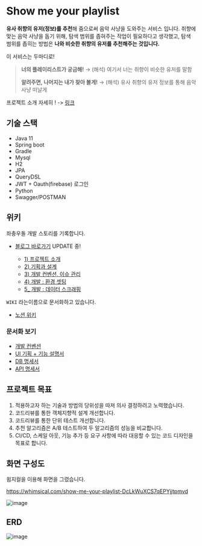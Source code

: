 # Show me your playlist

**유사 취향의 유저(정보)를 추천**해 줌으로써 음악 사냥을 도와주는 서비스 입니다.
취향에 맞는 음악 사냥을 돕기 위해, 탐색 범위를 좁혀주는 작업이 필요하다고 생각했고,
 탐색 범위를 좁히는 방법은 **나와 비슷한 취향의 유저를 추천해주는 것입니다.**

이 서비스는 두마디로!

> **너의 플레이리스트가 궁금해!**
> → (해석) 여기서 너는 취향이 비슷한 유저를 말함
>
> **알려주면, 나머지는 내가 찾아 볼게!**
> → (해석) 유사 취향의 유저 정보를 통해 음악 사냥 떠날게

프로젝트 소개 자세히 ! -> [링크](https://sebiblog.tistory.com/37?category=555906)

## 기술 스택

- Java 11
- Spring boot
- Gradle
- Mysql
- H2
- JPA
- QueryDSL
- JWT + Oauth(firebase) 로그인 
- Python
- Swagger/POSTMAN



## 위키

좌충우돌 개발 스토리를 기록합니다.

- [블로그 바로가기](https://sebiblog.tistory.com/category/Project/show%20me%20your%20playlist) UPDATE 중!

  - [1)  프로젝트 소개](https://sebiblog.tistory.com/37?category=555906)
  - [2) 기획과 설계](https://sebiblog.tistory.com/38?category=555906)
  - [3) 개발 컨벤션, 이슈 관리](https://sebiblog.tistory.com/39?category=555906)
  - [4) 개발 : 환경 셋팅](https://sebiblog.tistory.com/40?category=555906)
  - [5_ 개발 : 데이터 스크래핑](https://sebiblog.tistory.com/41?category=555906)

  

`WIKI` 라는이름으로 문서화하고 있습니다.

- [노션 위키](https://lean-owner-437.notion.site/show-me-your-playlist-0ab86888200945a6a703003cc4a20fdb)



### 문서화 보기

- [개발 컨벤션](https://lean-owner-437.notion.site/UI-5d0192046c6740c0830a43582b6f2879)
- [UI 기획 + 기능 설명서](https://lean-owner-437.notion.site/UI-5d0192046c6740c0830a43582b6f2879)
- [DB 명세서](https://lean-owner-437.notion.site/DB-20447f092be74a859ee87b78e65075a2)
- [API 명세서](https://lean-owner-437.notion.site/API-24ce38080448489198ee3b7f1c0e6ffd)



## 프로젝트 목표

1. 적용하고자 하는 기술과 방법의 당위성을 따져 의사 결정하려고 노력했습니다.
2. 코드리뷰를 통한 객체지향적 설계 개선합니다.
3. 코드리뷰를 통한 단위 테스트 개선합니다.
4. 추천 알고리즘은 A/B 테스트하여 두 알고리즘의 성능을 비교합니다.
5. CI/CD, 스케일 아웃, 기능 추가 등 요구 사항에 따라 대응할 수 있는 코드 디자인을 목표로 합니다.



## 화면 구성도

윔지컬을 이용해 화면을 그렸습니다.

https://whimsical.com/show-me-your-playlist-DcLkWuXCS7qEPYjjtpmvd

![image](https://user-images.githubusercontent.com/93963499/167527617-93f6906c-001d-4f91-8313-29f05e2bba4d.png)



## ERD

![image](https://user-images.githubusercontent.com/93963499/167527694-e2943dbf-cbbb-412b-bc41-72e41423043d.png)
